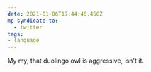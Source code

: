 ```yaml
---
date: 2021-01-06T17:44:46.458Z
mp-syndicate-to:
  - twitter
tags:
- language
---
```


My my, that duolingo owl is aggressive, isn't it.
